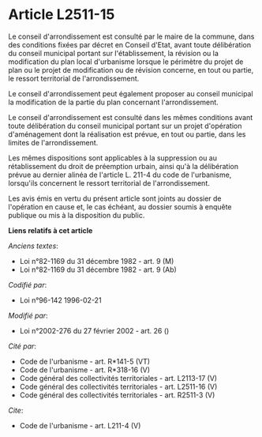 # Article L2511-15

Le conseil d'arrondissement est consulté par le maire de la commune, dans des conditions fixées par décret en Conseil d'Etat,
avant toute délibération du conseil municipal portant sur l'établissement, la révision ou la modification du plan local
d'urbanisme lorsque le périmètre du projet de plan ou le projet de modification ou de révision concerne, en tout ou partie,
le ressort territorial de l'arrondissement. 

Le conseil d'arrondissement peut également proposer au conseil municipal la modification de la partie du plan concernant
l'arrondissement. 

Le conseil d'arrondissement est consulté dans les mêmes conditions avant toute délibération du conseil municipal portant sur
un projet d'opération d'aménagement dont la réalisation est prévue, en tout ou partie, dans les limites de l'arrondissement. 

Les mêmes dispositions sont applicables à la suppression ou au rétablissement du droit de préemption urbain, ainsi qu'à la
délibération prévue au dernier alinéa de l'article L. 211-4 du code de l'urbanisme, lorsqu'ils concernent le ressort
territorial de l'arrondissement. 

Les avis émis en vertu du présent article sont joints au dossier de l'opération en cause et, le cas échéant, au dossier
soumis à enquête publique ou mis à la disposition du public.

**Liens relatifs à cet article**

_Anciens textes_:

  - Loi n°82-1169 du 31 décembre 1982 - art. 9 (M)
  - Loi n°82-1169 du 31 décembre 1982 - art. 9 (Ab)

_Codifié par_:

  - Loi n°96-142 1996-02-21

_Modifié par_:

  - Loi n°2002-276 du 27 février 2002 - art. 26 ()

_Cité par_:

  - Code de l'urbanisme - art. R*141-5 (VT)
  - Code de l'urbanisme - art. R*318-16 (V)
  - Code général des collectivités territoriales - art. L2113-17 (V)
  - Code général des collectivités territoriales - art. L2511-16 (V)
  - Code général des collectivités territoriales - art. R2511-3 (V)

_Cite_:

  - Code de l'urbanisme - art. L211-4 (V)
